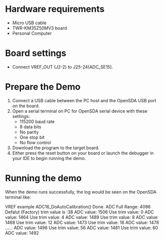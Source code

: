 Hardware requirements
===================
- Micro USB cable
- TWR-KM35Z50MV3 board
- Personal Computer

Board settings
============
- Connect VREF_OUT (J2-2) to J25-24(ADC_SE15).

Prepare the Demo
===============
1.  Connect a USB cable between the PC host and the OpenSDA USB port on the board.
2.  Open a serial terminal on PC for OpenSDA serial device with these settings:
    - 115200 baud rate
    - 8 data bits
    - No parity
    - One stop bit
    - No flow control
3.  Download the program to the target board.
4.  Either press the reset button on your board or launch the debugger in your IDE to begin running the demo.

Running the demo
===============
When the demo runs successfully, the log would be seen on the OpenSDA terminal like:

VREF example
ADC16_DoAutoCalibration() Done.
ADC Full Range: 4096
Defalut (Factory) trim value is :38
ADC value: 1506
Use trim value: 0
ADC value: 1464
Use trim value: 4
ADC value: 1489
Use trim value: 8
ADC value: 1468
Use trim value: 12
ADC value: 1473
Use trim value: 16
ADC value: 1478
......
ADC value: 1496
Use trim value: 56
ADC value: 1481
Use trim value: 60
ADC value: 1492

